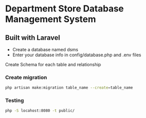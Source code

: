 # Department Store Database Management System

## Built with Laravel

- Create a database named dsms
- Enter your database info in config/database.php and .env files

Create Schema for each table and relationship

### Create migration

```bash
php artisan make:migration table_name --create=table_name
```

### Testing

```bash
php -S locahost:8080 -t public/
```
